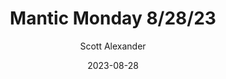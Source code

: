 ---
layout: podcast
title: "Mantic Monday 8/28/23"
author: Scott Alexander
description: https://astralcodexten.substack.com/p/mantic-monday-82823
date: 2023-08-28
length: 2796393
duration: 699
guid: mantic-monday-82823
---